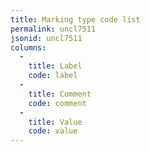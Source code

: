 ```yaml
---
title: Marking type code list
permalink: uncl7511
jsonid: uncl7511
columns:
  - 
    title: Label
    code: label
  - 
    title: Comment
    code: comment
  - 
    title: Value
    code: value
---
```

